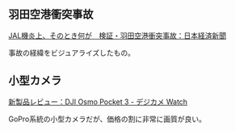 ## 羽田空港衝突事故

[JAL機炎上、そのとき何が　検証・羽田空港衝突事故：日本経済新聞](https://vdata.nikkei.com/newsgraphics/haneda-runway-collision/)

事故の経緯をビジュアライズしたもの。

## 小型カメラ

[新製品レビュー：DJI Osmo Pocket 3 - デジカメ Watch](https://dc.watch.impress.co.jp/docs/review/newproduct/1557752.html)

GoPro系統の小型カメラだが、価格の割に非常に画質が良い。
